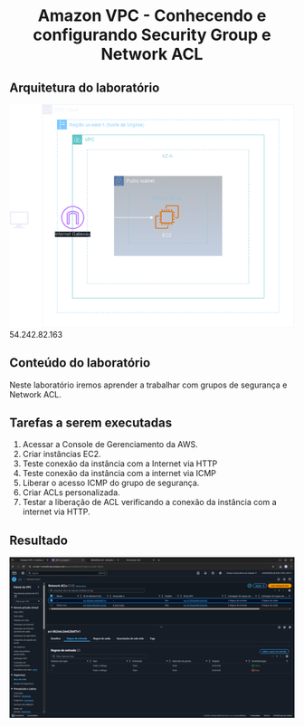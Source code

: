 <h1 align=center> Amazon VPC - Conhecendo e configurando Security Group e Network ACL </h1>

<h2>Arquitetura do laboratório</h2>

<div align=center>
    <img width="800px" src="arquitetura.png">
</div>
54.242.82.163
<h2> Conteúdo do laboratório </h2>

Neste laboratório iremos aprender a trabalhar com grupos de segurança e Network ACL.

<h2>Tarefas a serem executadas</h2>

1. Acessar a Console de Gerenciamento da AWS.
2. Criar instâncias EC2.
3. Teste conexão da instância com a Internet via HTTP
4. Teste conexão da instância com a internet via ICMP
5. Liberar o acesso ICMP do grupo de segurança.
6. Criar ACLs personalizada.
7. Testar a liberação de ACL verificando a conexão da instância com a internet via HTTP.

<h2>Resultado</h2>

<div align=center>
    <img width="800px" src="resultado.png">
</div>